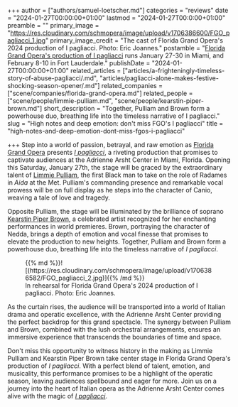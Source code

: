 +++
author = ["authors/samuel-loetscher.md"]
categories = "reviews"
date = "2024-01-27T00:00:00+01:00"
lastmod = "2024-01-27T00:0:00+01:00"
preamble = ""
primary_image = "https://res.cloudinary.com/schmopera/image/upload/v1706386600/FGO_pagliacci_1.jpg"
primary_image_credit = "The cast of Florida Grand Opera's 2024 production of I pagliacci. Photo: Eric Joannes."
postamble = "[Florida Grand Opera's production of I pagliacci](https://fgo.org/this-season/pagliacci/) runs January 27-30 in Miami, and February 8-10 in Fort Lauderdale."
publishDate = "2024-01-27T00:00:00+01:00"
related_articles = ["articles/a-frighteningly-timeless-story-of-abuse-pagliacci/.md", "articles/pagliacci-alone-makes-festive-shocking-season-opener/.md"]
related_companies = ["scene/companies/florida-grand-opera.md"]
related_people = ["scene/people/limmie-pulliam.md", "scene/people/kearstin-piper-brown.md"]
short_description = "Together, Pulliam and Brown form a powerhouse duo, breathing life into the timeless narrative of I pagliacci."
slug = "High notes and deep emotion: don't miss FGO's I pagliacci"
title = "high-notes-and-deep-emotion-dont-miss-fgos-i-pagliacci"

+++
Step into a world of passion, betrayal, and raw emotion as [Florida Grand Opera](/scene/companies/florida-grand-opera/) presents [_I pagliacci_](https://fgo.org/this-season/pagliacci/), a riveting production that promises to captivate audiences at the Adrienne Arsht Center in Miami, Florida. Opening this Saturday, January 27th, the stage will be graced by the extraordinary talent of [Limmie Pulliam](/scene/people/limmie-pulliam/), the first Black man to take on the role of Radames in _Aida_ at the Met. Pulliam's commanding presence and remarkable vocal prowess will be on full display as he steps into the character of Canio, weaving a tale of love and tragedy.

Opposite Pulliam, the stage will be illuminated by the brilliance of soprano [Kearstin Piper Brown](/scene/people/kearstin-piper-brown/), a celebrated artist recognized for her enchanting performances in world premieres. Brown, portraying the character of Nedda, brings a depth of emotion and vocal finesse that promises to elevate the production to new heights. Together, Pulliam and Brown form a powerhouse duo, breathing life into the timeless narrative of _I pagliacci_.

<figure data-type="image">{{% md %}}![(https://res.cloudinary.com/schmopera/image/upload/v1706386582/FGO_pagliacci_2.jpg)]{{% /md %}}

<figcaption>In rehearsal for Florida Grand Opera's 2024 production of I pagliacci. Photo: Eric Joannes.</figcaption>
</figure>

As the curtain rises, the audience will be transported into a world of Italian drama and operatic excellence, with the Adrienne Arsht Center providing the perfect backdrop for this grand spectacle. The synergy between Pulliam and Brown, combined with the lush orchestral arrangements, ensures an immersive experience that transcends the boundaries of time and space.

Don't miss this opportunity to witness history in the making as Limmie Pulliam and Kearstin Piper Brown take center stage in Florida Grand Opera's production of _I pagliacci_. With a perfect blend of talent, emotion, and musicality, this performance promises to be a highlight of the operatic season, leaving audiences spellbound and eager for more. Join us on a journey into the heart of Italian opera as the Adrienne Arsht Center comes alive with the magic of [_I pagliacci_](https://fgo.org/this-season/pagliacci/).

